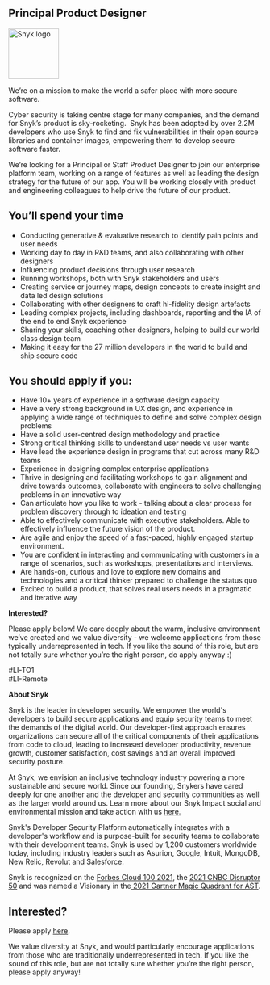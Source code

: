 Principal Product Designer
---

<img src="https://res.cloudinary.com/snyk/image/upload/v1537345894/press-kit/brand/logo-black.png" width="100" alt="Snyk logo" />

<p><span style="font-weight: 400;">We’re on a mission to make the world a safer place with more secure software.</span></p>
<p><span style="font-weight: 400;">Cyber security is taking centre stage for many companies, and the demand for Snyk’s product is sky-rocketing.&nbsp; Snyk has been adopted by over 2.2M developers who use Snyk to find and fix vulnerabilities in their open source libraries and container images, empowering them to develop secure software faster.</span></p>
<p><span style="font-weight: 400;">We’re looking for a Principal or Staff Product Designer to join our enterprise platform team, working on a range of features as well as leading the design strategy for the future of our app. You will be working closely with product and engineering colleagues to help drive the future of our product.&nbsp;</span></p>
<h2><strong>You’ll spend your time</strong></h2>
<ul>
<li style="font-weight: 400;"><span style="font-weight: 400;">Conducting generative &amp; evaluative research to identify pain points and user needs&nbsp;</span></li>
<li style="font-weight: 400;"><span style="font-weight: 400;">Working day to day in R&amp;D teams, and also collaborating with other designers&nbsp;</span></li>
<li style="font-weight: 400;"><span style="font-weight: 400;">Influencing product decisions through user research</span></li>
<li style="font-weight: 400;"><span style="font-weight: 400;">Running workshops, both with Snyk stakeholders and users</span></li>
<li style="font-weight: 400;"><span style="font-weight: 400;">Creating service or journey maps, design concepts to create insight and data led design solutions</span></li>
<li style="font-weight: 400;"><span style="font-weight: 400;">Collaborating with other designers to craft hi-fidelity design artefacts</span></li>
<li style="font-weight: 400;"><span style="font-weight: 400;">Leading complex projects, including dashboards, reporting and the IA of the end to end Snyk experience</span></li>
<li style="font-weight: 400;"><span style="font-weight: 400;">Sharing your skills, coaching other designers, helping to build our world class design team</span></li>
<li style="font-weight: 400;"><span style="font-weight: 400;">Making it easy for the 27 million developers in the world to build and ship secure code</span></li>
</ul>
<h2><strong>You should apply if you:</strong></h2>
<ul>
<li style="font-weight: 400;"><span style="font-weight: 400;">Have 10+ years of experience in a software design capacity</span></li>
<li style="font-weight: 400;"><span style="font-weight: 400;">Have a very strong background in UX design, and experience in applying a wide range of techniques to define and solve complex design problems</span></li>
<li style="font-weight: 400;"><span style="font-weight: 400;">Have a solid user-centred design methodology and practice&nbsp;</span></li>
<li style="font-weight: 400;"><span style="font-weight: 400;">Strong critical thinking skills to understand user needs vs user wants</span></li>
<li style="font-weight: 400;"><span style="font-weight: 400;">Have lead the experience design in programs that cut across many R&amp;D teams</span></li>
<li style="font-weight: 400;"><span style="font-weight: 400;">Experience in designing complex enterprise applications</span></li>
<li style="font-weight: 400;"><span style="font-weight: 400;">Thrive in designing and facilitating workshops to gain alignment and drive towards outcomes, collaborate with engineers to solve challenging problems in an innovative way</span></li>
<li style="font-weight: 400;"><span style="font-weight: 400;">Can articulate how you like to work - talking about a clear process for problem discovery through to ideation and testing</span></li>
<li style="font-weight: 400;"><span style="font-weight: 400;">Able to effectively communicate with executive stakeholders. Able to effectively influence the future vision of the product.&nbsp;</span></li>
<li style="font-weight: 400;"><span style="font-weight: 400;">Are agile and enjoy the speed of a fast-paced, highly engaged startup environment.</span></li>
<li style="font-weight: 400;"><span style="font-weight: 400;">You are confident in interacting and communicating with customers in a range of scenarios, such as workshops, presentations and interviews.</span></li>
<li style="font-weight: 400;"><span style="font-weight: 400;">Are hands-on, curious and love to explore new domains and technologies and a critical thinker prepared to challenge the status quo</span></li>
<li style="font-weight: 400;"><span style="font-weight: 400;">Excited to build a product, that solves real users needs in a pragmatic and iterative way</span></li>
</ul>
<p><strong>Interested?</strong></p>
<p><span style="font-weight: 400;">Please apply below! We care deeply about the warm, inclusive environment we’ve created and we value diversity - we welcome applications from those typically underrepresented in tech. If you like the sound of this role, but are not totally sure whether you’re the right person, do apply anyway :)</span></p>
<p><span style="font-weight: 400;">#LI-TO1<br>#LI-Remote</span></p><div class="content-conclusion"><p><strong>About Snyk</strong></p>
<p><span style="font-weight: 400;">Snyk is the leader in developer security. We empower the world's developers to build secure applications and equip security teams to meet the demands of the digital world. Our developer-first approach ensures organizations can secure all of the critical components of their applications from code to cloud, leading to increased developer productivity, revenue growth, customer satisfaction, cost savings and an overall improved security posture.&nbsp;</span></p>
<p><span style="font-weight: 400;">At Snyk, we envision an inclusive technology industry powering a more sustainable and secure world.</span> <span style="font-weight: 400;">Since our founding, Snykers have cared deeply for one another and the developer and security communities as well as the larger world around us. Learn more about our Snyk Impact social and environmental mission and take action with us </span><a href="https://snyk.io/about/snyk-impact/"><span style="font-weight: 400;">here.</span></a></p>
<p><span style="font-weight: 400;">Snyk's Developer Security Platform automatically integrates with a developer's workflow and is purpose-built for security teams to collaborate with their development teams. Snyk is used by 1,200 customers worldwide today, including industry leaders such as Asurion, Google, Intuit, MongoDB, New Relic, Revolut and Salesforce.</span></p>
<p><span style="font-weight: 400;">Snyk is recognized on the </span><a href="https://www.forbes.com/cloud100/#6f24b5ba5f94"><span style="font-weight: 400;">Forbes Cloud 100 2021</span></a><span style="font-weight: 400;">, the </span><a href="https://www.cnbc.com/2021/05/25/these-are-the-2021-cnbc-disruptor-50-companies.html"><span style="font-weight: 400;">2021 CNBC Disruptor 50</span></a><span style="font-weight: 400;"> and was named a Visionary in the</span><a href="https://snyk.io/blog/snyk-visionary-2021-gartner-magic-quadrant-for-ast/"><span style="font-weight: 400;"> 2021 Gartner Magic Quadrant for AST</span></a><span style="font-weight: 400;">.</span></p></div>

Interested?
---

Please apply [here](https://boards.greenhouse.io/snyk/jobs/5825806002#app).

We value diversity at Snyk, and would particularly encourage applications from those who are traditionally underrepresented in tech.
If you like the sound of this role, but are not totally sure whether you’re the right person, please apply anyway!
